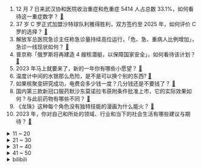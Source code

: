 1. 12 月 7 日来武汉协和医院收治重症和危重症 5414 人占总数 33.1%，如何看待这一重症数字？ [:link:](https://www.zhihu.com/question/575608257)
2. 37 岁 C 罗正式加盟沙特球队利雅得胜利，双方签约至 2025 年，如何评价 C 罗的选择？ [:link:](https://www.zhihu.com/question/575798640)
3. 解放军总医院急诊主任称急诊量持续高位运行，「危、急、重病人比例增加」，急诊一线现状如何？ [:link:](https://www.zhihu.com/question/575617675)
4. 普京称「俄罗斯将再建造 4 艘核潜艇，以保障国家安全」，如何看待该计划？ [:link:](https://www.zhihu.com/question/575499384)
5. 2023 年马上就要来了，新的一年你有哪些小愿望？ [:link:](https://www.zhihu.com/question/575798971)
6. 温度计中间的水银那么危险，是不是可以换个别的东西? [:link:](https://www.zhihu.com/question/575184161)
7. 如果核聚变研究成功，电费会多少钱一度？几分钱还是不要钱了？ [:link:](https://www.zhihu.com/question/514475583)
8. 国内第三款新冠口服药默沙东莫诺拉韦获附条件批准上市，它的实际效果如何？与此前药物有哪些不同？ [:link:](https://www.zhihu.com/question/575701681)
9. 《龙珠》这种每个角色没有独特技能的漫画为什么能火？ [:link:](https://www.zhihu.com/question/575258041)
10. 2023 年，你对自己和所处的领域、行业和当下的社会生活有哪些建议与期待？ [:link:](https://www.zhihu.com/question/570980258)
<details>
<summary>11 ~ 20</summary>

11. 上海一员工上厕所未在工位，回来后因此发生口角被领导打，遇到这一情况该如何维权自身权益？ [:link:](https://www.zhihu.com/question/575653598)
12. 如何理解公共卫生法专家宋华琳解释「『新冠感染』降级法理依据」观点？传染病甲类和乙类管理核心不同是什么？ [:link:](https://www.zhihu.com/question/575467122)
13. 有什么心得体会受用终生？ [:link:](https://www.zhihu.com/question/530184676)
14. 浙江老人高烧 40 度被送药后捂脸哭泣，有什么信息值得关注？面对疫情，独居老人应该怎么办？ [:link:](https://www.zhihu.com/question/575469185)
15. 媒体探访疫情下的乡村，发现部分乡村老人不知新冠，只当是「感冒」，乡村如何「扛住」返乡大潮带来的影响？ [:link:](https://www.zhihu.com/question/575717468)
16. 你对 2023 年的游戏有什么期待？ [:link:](https://www.zhihu.com/question/572287763)
17. 为什么《西游记》中没有女的喜欢孙悟空? [:link:](https://www.zhihu.com/question/569137722)
18. 为什么说《鬼吹灯之南海归墟》是最难影视化的一本？ [:link:](https://www.zhihu.com/question/575699714)
19. 张艺谋新作《满江红》定档 2023 年大年初一，对此你有何期待？ [:link:](https://www.zhihu.com/question/575395451)
20. 温州富二代宁做公务员不愿接班，「当老板全年无休，比打工累多了」，如何看待这一选择？ [:link:](https://www.zhihu.com/question/575616888)
</details>
<details>
<summary>21 ~ 30</summary>

21. 「乙类乙管」后，此前因违反防疫政策面临刑罚的人怎么办？正在服刑的人员可以申诉吗？ [:link:](https://www.zhihu.com/question/575621460)
22. 传说用Apple watch和华为watch测试火腿，华为的能测出火腿的心率和血氧，是恶搞还是真的？ [:link:](https://www.zhihu.com/question/575427452)
23. 如何评价常远搭档辣目洋子的新作《绝望主夫》？ [:link:](https://www.zhihu.com/question/537286719)
24. 封神榜中闻太师与哪吒谁封的神位比较高？ [:link:](https://www.zhihu.com/question/445951324)
25. 即将 2023 年了，游戏行业待遇和前景怎么样？ [:link:](https://www.zhihu.com/question/572309738)
26. 2023 年中小商家的生意机会可能在哪里？ [:link:](https://www.zhihu.com/question/575493875)
27. 如何让自己早起? [:link:](https://www.zhihu.com/question/565348737)
28. 大家觉得考研真的很难吗？ [:link:](https://www.zhihu.com/question/458180489)
29. 2023 年，你想给生活加一勺什么？ [:link:](https://www.zhihu.com/question/565033669)
30. 网曝湖南长沙某中学外教性侵女生，目前该外教「被暂停教学工作」，具体情况如何？ [:link:](https://www.zhihu.com/question/575652319)
</details>
<details>
<summary>31 ~ 40</summary>

31. 张文宏解读为何觉得白肺变多了，并表示「白肺并不是奥密克戎的标志」，哪些信息值得关注？ [:link:](https://www.zhihu.com/question/575699132)
32. 旅途中的哪座城市让你产生了定居的冲动？ [:link:](https://www.zhihu.com/question/568620884)
33. 新年即将到来，有哪些超值好品年货推荐？有哪些高质量「送礼攻略」分享？ [:link:](https://www.zhihu.com/question/575487856)
34. 新的一年即将到来，你会做家庭的年度计划吗？ [:link:](https://www.zhihu.com/question/572109305)
35. 美国电影《教父1》中，避难中的麦克为什么与西西里女郎结婚，而不顾及自己的美国女友？ [:link:](https://www.zhihu.com/question/20713121)
36. 如果生活是一杯咖啡，口味由你决定，你会给 2023 加一勺什么？ [:link:](https://www.zhihu.com/question/575505039)
37. 全国人大常委会对《中华人民共和国香港特别行政区维护国家安全法》两条款进行解释，哪些信息值得关注？ [:link:](https://www.zhihu.com/question/575724687)
38. 有哪些演员让你觉得不红真的可惜了？ [:link:](https://www.zhihu.com/question/527892238)
39. 在岸人民币兑美元 2022 年累计下跌 8.32%，将产生哪些影响？背后都有哪些原因？ [:link:](https://www.zhihu.com/question/575707784)
40. 2022 年 A 股收官，沪指全年下跌 15%，创业板指跌近 30%，有哪些信息值得关注？ [:link:](https://www.zhihu.com/question/575697641)
</details>
<details>
<summary>41 ~ 50</summary>

41. 继连花清瘟、血氧仪后，多地市民求购静注人免疫球蛋白，它究竟能否预防或者治疗新冠？ [:link:](https://www.zhihu.com/question/575676459)
42. 你认为哪道美食最能代表你的 2022 年？ [:link:](https://www.zhihu.com/question/568882259)
43. 如何评价2022王者荣耀世冠KIC总决赛武汉estarPro 4:2 战胜佛山DRG.GK夺得冠军？ [:link:](https://www.zhihu.com/question/575738334)
44. 俄外交部指责乌政府「去俄罗斯化」行动，称这是「篡改历史」，如何评价？这一系列行为会带来哪些问题？ [:link:](https://www.zhihu.com/question/575725274)
45. 用八个字来表达对2023年的期许，你会选择哪八个字？ [:link:](https://www.zhihu.com/question/570658854)
46. 如何评价《一人之下》604（646）话？ [:link:](https://www.zhihu.com/question/575527699)
47. 2023 年年货节期间，「荣耀」这个品牌有啥优惠活动吗？哪些产品入手最划算？ [:link:](https://www.zhihu.com/question/575620191)
48. 媒体人爆料「足协主席陈戌源督战国足世预赛期间，每晚都有人陪打牌」，如何看待这种现象？ [:link:](https://www.zhihu.com/question/575702469)
49. 如何看待这些年各地出现的短视频产业基地和直播村？数字村落能给产业带来哪些改变？ [:link:](https://www.zhihu.com/question/575704925)
50. 国家卫健委回应是否低估新冠死亡人数「疫情流行和快速传播期，很难准确判断死亡率」，还有哪些信息值得关注？ [:link:](https://www.zhihu.com/question/575591416)
</details><details>
<summary>bilibili</summary>

1. 【亮记生物鉴定】网络热传生物鉴定46 [:link:](//www.bilibili.com/video/BV1Fv4y1B7An)
2. 《 天 价 水 果 》 [:link:](//www.bilibili.com/video/BV1QA411D7dn)
3. 再见少年拉满弓，不惧岁月不惧风 [:link:](//www.bilibili.com/video/BV1YK411B7Y2)
4. 【年度混剪】原神的2022，那些热泪盈眶的瞬间 [:link:](//www.bilibili.com/video/BV1dG4y177Gz)
5. 超 级 压 缩 毛 巾 [:link:](//www.bilibili.com/video/BV1184y1W79V)
6. 反超！这个游戏的看点是反超！！！ [:link:](//www.bilibili.com/video/BV1mK411i7xh)
7. 「承自往昔，直至未来」——琪亚娜「终焉之律者」&芽衣「始源之律者」角色预告 [:link:](//www.bilibili.com/video/BV1jW4y1K7mE)
8. 丰田皮卡为什么在非洲是军火？【奇葩小国44】 [:link:](//www.bilibili.com/video/BV1D44y1R7oC)
9. [威神V/WayV]《Phantom》MV [:link:](//www.bilibili.com/video/BV1hV4y1F74q)
10. 身为中国人的你，却可能再也无法拥有一个真正的中式婚礼了 [:link:](//www.bilibili.com/video/BV1vK411i7nG)
<details>
<summary>11 ~ 20</summary>

11. 踢球！但是桌游版！ [:link:](//www.bilibili.com/video/BV1b3411Q7bt)
12. 哎，果然不是什么好东西 [:link:](//www.bilibili.com/video/BV1x44y1R7HS)
13. 这是最棒的新年礼物！ [:link:](//www.bilibili.com/video/BV1aD4y1j7P3)
14. 我去当海上外卖员啦！ [:link:](//www.bilibili.com/video/BV1Gg411t7eT)
15. 没想到这些也不是全国统一的！ [:link:](//www.bilibili.com/video/BV1sV4y1F7wj)
16. 加拿大圣诞夜街头冷到可以冻死人，却热到融化冰雪 [:link:](//www.bilibili.com/video/BV1EV4y1F7Uq)
17. 我把16岁的梦想，续上了 [:link:](//www.bilibili.com/video/BV1fY411m76T)
18. 酒桌文化滚出拆纳（指糟粕） [:link:](//www.bilibili.com/video/BV1AG4y1E7iG)
19. 别说了，雷神在哪？ [:link:](//www.bilibili.com/video/BV1aK411B7L4)
20. 羊村！但是是花絮。 [:link:](//www.bilibili.com/video/BV1ie4y1j7vv)
</details>
<details>
<summary>21 ~ 30</summary>

21. 精准预测春晚小品 [:link:](//www.bilibili.com/video/BV1Av4y167TF)
22. 王师傅和毛毛私下最爱吃哪家餐厅？这家烤肉店竟然征服了所有人！？ [:link:](//www.bilibili.com/video/BV1E84y1x7eb)
23. 【原神手书】世界上另一个我 [:link:](//www.bilibili.com/video/BV15R4y1D7t8)
24. [GOING SEVENTEEN SPECIAL] 寒假特辑：要管和不管 #1 [:link:](//www.bilibili.com/video/BV1144y1o7NW)
25. 【原神MMD】抱歉来迟了…接好风系男孩的圣诞祝福！ [:link:](//www.bilibili.com/video/BV1fG4y177PM)
26. 这就是2022的年度混剪？ [:link:](//www.bilibili.com/video/BV1Fv4y167Zh)
27. 史上最惨嫌疑人？ [:link:](//www.bilibili.com/video/BV1kR4y1D71i)
28. 圆规 ak47 制作方法 [:link:](//www.bilibili.com/video/BV17v4y1676S)
29. 花了一个多月时间学的龙凤花烛！结婚这天终于点上了！ [:link:](//www.bilibili.com/video/BV1T24y1U7Wr)
30. 观众朋友们，我们又来押春晚题啦！ [:link:](//www.bilibili.com/video/BV1nR4y1D7W4)
</details>
<details>
<summary>31 ~ 40</summary>

31. 带小土狗去看病，它委屈的快哭了 [:link:](//www.bilibili.com/video/BV1Zv4y1z77i)
32. 中国濒临失传戏法巧接连环（下）古彩戏法鹏鹏戏法艺术韩派戏法大活宝陈进才陈氏戏法 [:link:](//www.bilibili.com/video/BV1w3411X7RQ)
33. ファイトソング (Fight song) - Eve MV [:link:](//www.bilibili.com/video/BV1414y1w7dL)
34. 2022你点过哪些不可思议的外卖？ [:link:](//www.bilibili.com/video/BV1CW4y1L7Cq)
35. 这年头，追客户就跟追对象一样（1） [:link:](//www.bilibili.com/video/BV1Cg41147fA)
36. 惊变一百天，但是是重制版？！ [:link:](//www.bilibili.com/video/BV1b8411J7QV)
37. 两 小 儿 答 辩 [:link:](//www.bilibili.com/video/BV17W4y1K7rC)
38. 鳄鱼:导演，咔，剧本错了吧 [:link:](//www.bilibili.com/video/BV1614y1w75y)
39. 极狐游戏加速器-永久免费的加速器,全新UI,高性能服务器,永久免费,不玩套路 [:link:](//www.bilibili.com/video/BV1EW4y1K7K7)
40. 伍六七第四季定档PV，冒险启程！ [:link:](//www.bilibili.com/video/BV1rG4y127ah)
</details>
<details>
<summary>41 ~ 50</summary>

41. 《明日方舟》EP - A Cold Call [:link:](//www.bilibili.com/video/BV1bG4y1E7Ah)
42. 希 望 见 者 好 运！！！ [:link:](//www.bilibili.com/video/BV1U44y1R7ox)
43. 硬核狠人骑行东北，找不到废弃房直接睡在雪地上 [:link:](//www.bilibili.com/video/BV1se4y1576N)
44. 《不熄的光》——火影忍者手游七周年重燃主题曲 [:link:](//www.bilibili.com/video/BV1DD4y1L73Y)
45. 当原神最非的up主做起了帮抽…… [:link:](//www.bilibili.com/video/BV1sV4y1F769)
46. 年夜饭系列之《外婆红烧肉》，多备点米饭，今天硬菜。 [:link:](//www.bilibili.com/video/BV1G84y1x7mN)
47. 阿根廷夺冠剃光头 [:link:](//www.bilibili.com/video/BV1pR4y1U7fF)
48. 我们从一个寒冷的地方搬到了另一个寒冷的地方... [:link:](//www.bilibili.com/video/BV14e4y1j775)
49. 10分钟可以做出来7种蛋炒饭，每粒炒饭都会跳舞 [:link:](//www.bilibili.com/video/BV1dY411m7rx)
50. 火锅店现在还可以入场吗？新手真的可以赚钱吗 [:link:](//www.bilibili.com/video/BV1Zg41147c9)
</details>
<details>
<summary>51 ~ 60</summary>

51. 新概念“可爱” [:link:](//www.bilibili.com/video/BV1hK411i7LW)
52. 【鉴定热门】辛某飞反驳称纯棉的都是高端卫生巾！次氯酸水和84消毒液是不是一个东西？ [:link:](//www.bilibili.com/video/BV1HP4y1q7sH)
53. 【冬泳怪鸽】最穷的网红，家徒四壁的600万粉丝主播？ [:link:](//www.bilibili.com/video/BV1x8411H7DP)
54. 甜瓜游乐场-凶手不止一个 [:link:](//www.bilibili.com/video/BV1we4y1T72E)
55. 花两个月重现《冒险王》的隐藏结局！腰斩地图！ [:link:](//www.bilibili.com/video/BV1FY411S7Wf)
56. 【时代少年团】《浅炸一下吧！》06：E&I大作战 [:link:](//www.bilibili.com/video/BV1eA411Q7mE)
57. 拯救155人避免了一场空难，不到1%成功率的水上迫降他做到了！ [:link:](//www.bilibili.com/video/BV1LP4y1v7Xu)
58. 母校终于对我下手了【阅片无数特别篇】 [:link:](//www.bilibili.com/video/BV1fG4y1777c)
59. 白肺前兆是什么？死亡率40%是真的吗？这些症状别硬扛！怎么预警呢？跟新冠是啥关系啊？ [:link:](//www.bilibili.com/video/BV1xK411i7MH)
60. 五天！你知道我阳了五天是怎么过的吗？ [:link:](//www.bilibili.com/video/BV1384y1x7Zb)
</details>
<details>
<summary>61 ~ 70</summary>

61. 我在你们心里就这样？ [:link:](//www.bilibili.com/video/BV1iW4y1K7X5)
62. 证明完毕，前期症状确实是嘴硬 [:link:](//www.bilibili.com/video/BV1ae4y1578b)
63. 芬兰一家人中式烤全鹅大战场面失控！全场笑瘫！脆皮肘子惊艳新客人！拆礼物尖叫连连！开心到裂开！ [:link:](//www.bilibili.com/video/BV18D4y1j7tq)
64. 选Mac还是PC？交了这么多学费后，我终于悟了... [:link:](//www.bilibili.com/video/BV1h3411D76J)
65. 我把三体科幻动画改编成了烂大街的玄幻动画—《三体之罗袭乾坤》第一集：罗家废柴 [:link:](//www.bilibili.com/video/BV1KD4y1j7kv)
66. 我必须立刻极限召唤【水无月菌】 [:link:](//www.bilibili.com/video/BV1KA411S73e)
67. 鹰眼“初尝禁果”惹大祸 [:link:](//www.bilibili.com/video/BV1TY411U7ZZ)
68. 川渝的红油火锅到底卷成什么样子了？肥肠当面条吃！ [:link:](//www.bilibili.com/video/BV1QG4y177BZ)
69. 艺术家David zinn路过的地方，都会藏着一群可爱的小精灵，给平凡的小镇带来了爱和惊喜。 [:link:](//www.bilibili.com/video/BV1BV4y1F7Hz)
70. 年底大黑马来袭，必看！国产悬疑剧《回来的女儿》1-4 [:link:](//www.bilibili.com/video/BV1844y1o7hB)
</details>
<details>
<summary>71 ~ 80</summary>

71. 在卡塔尔土豪家干饭，什么体验？卡塔尔普通人到底有多壕？ [:link:](//www.bilibili.com/video/BV13G4y1E7AL)
72. 即日起，我将永久退出中国食品报融媒体的内容创作。 [:link:](//www.bilibili.com/video/BV118411J7Ed)
73. 一天发无数条b站动态，能获得多少点赞？ [:link:](//www.bilibili.com/video/BV1Uv4y1q7Cz)
74. 3分钟带你回顾2022🎬 [:link:](//www.bilibili.com/video/BV1424y1m7mF)
75. 它没有掌握流量密码， 却成为年末最大的黑马！ [:link:](//www.bilibili.com/video/BV1c84y1x7Ym)
76. 青花瓷 [:link:](//www.bilibili.com/video/BV1yA411X7h9)
77. 上海.四如春食府   厨子探店¥119 [:link:](//www.bilibili.com/video/BV1LA411Q75M)
78. 猫德学院全员出动高空钓猫 [:link:](//www.bilibili.com/video/BV1TM41127oe)
79. 此篇文案，写给寝室楼里最好看的姑娘 [:link:](//www.bilibili.com/video/BV1tg41147Ny)
80. 皇 金 矿 工 [:link:](//www.bilibili.com/video/BV1Cv4y1z7Xh)
</details>
<details>
<summary>81 ~ 90</summary>

81. 你们心中也有白月光和不能释怀的人吗？ [:link:](//www.bilibili.com/video/BV1sA411Q78U)
82. 头一次见有人挑衅我！开车4000公里锤他！ [:link:](//www.bilibili.com/video/BV1VG4y1j7Jd)
83. 学生要早了解的真相！选择哪些行业/职业有前/钱景？ [:link:](//www.bilibili.com/video/BV1be4y1j72e)
84. “我真的爱你，句句不轻易” [:link:](//www.bilibili.com/video/BV16G4y177cm)
85. 3种食材，看1眼就学会的可乐肥牛泡面~ [:link:](//www.bilibili.com/video/BV16M41117eS)
86. 社交悍匪：这把高端局 [:link:](//www.bilibili.com/video/BV15K411i77n)
87. 我的世界信不信我自己都不相信 [:link:](//www.bilibili.com/video/BV1a24y1m7n6)
88. 硬 核 劝 降 剧 场 版 [:link:](//www.bilibili.com/video/BV1kD4y1j76U)
89. 余姚四中学子深情朗诵——《我好想做左然先生的狗》 [:link:](//www.bilibili.com/video/BV1Pv4y167F2)
90. 满级人类！今天你进化了吗？满级身法！ [:link:](//www.bilibili.com/video/BV14M411z7z2)
</details>
<details>
<summary>91 ~ 100</summary>

91. 歌还是那首歌 哥已变成叔 [:link:](//www.bilibili.com/video/BV1Ud4y1a7ph)
92. 当美食博主失去了味觉 [:link:](//www.bilibili.com/video/BV17G4y1E7xo)
93. 灯火钱塘三五夜。明月如霜，照见人如画。酒入愁肠，化作相思泪。复原古代羊角灯 [:link:](//www.bilibili.com/video/BV16R4y1S79o)
94. 无派蒙原人摁造无相冰，释放忍术一次过！？？ [:link:](//www.bilibili.com/video/BV1zK411B7UC)
95. 把人类变成吃人怪物？这游戏的剧情完全出乎意料！（下） [:link:](//www.bilibili.com/video/BV1Le4y157Fy)
96. 德国室友: 不公平!!凭什么你买的泡面有大块的牛肉!!! [:link:](//www.bilibili.com/video/BV1j8411J7SJ)
97. 流浪猫的冬天好难啊，所以我从来都不喜欢冬天 [:link:](//www.bilibili.com/video/BV1Q24y1S7mR)
98. 分享一下跨年专用曲《跨》的进度 [:link:](//www.bilibili.com/video/BV1hY411U7jP)
99. 爸爸，我回来了，而且是我自己走回来的！ [:link:](//www.bilibili.com/video/BV1jY411U7uW)
100. 30年前用真人出演的恐怖游戏有多刺激？代入感直接拉满！ [:link:](//www.bilibili.com/video/BV1KP4y1q7AQ)
</details></details>